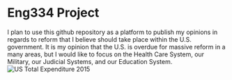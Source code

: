 # Eng334 Project

I plan to use this github repository as a platform to publish my opinions in regards to reform that I believe should take place within the U.S. government. It is my opinion that the U.S. is overdue for massive reform in a many areas, but I would like to focus on the Health Care System, our Military, our Judicial Systems, and our Education System. 
![US Total Expenditure 2015](https://i.imgur.com/eKka0aD.png)

